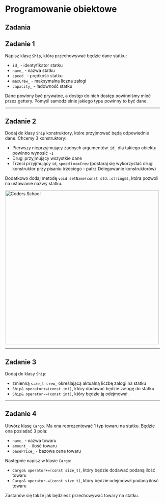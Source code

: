 <!-- .slide: data-background="#111111" -->

# Programowanie obiektowe

## Zadania

## Zadanie 1

Napisz klasę `Ship`, która przechowywać będzie dane statku:

* `id_` - identyfikator statku
* `name_` - nazwa statku
* `speed_` - prędkość statku
* `maxCrew_` - maksymalna liczna załogi
* `capacity_` - ładowność statku

Dane powinny być prywatne, a dostęp do nich dostęp powinniśmy mieć przez gettery.
Pomyśl samodzielnie jakiego typu powinny to być dane.

___

## Zadanie 2

Dodaj do klasy `Ship` konstruktory, które przyjmować będą odpowiednie dane. Chcemy 3 konstruktory:

* Pierwszy nieprzyjmujący żadnych argumentów. `id_` dla takiego obiektu powinno wynosić `-1`
* Drugi przyjmujący wszystkie dane
* Trzeci przyjmujący `id`, `speed` i `maxCrew` (postaraj się wykorzystać drugi konstruktor przy pisaniu trzeciego - patrz Delegowanie konstruktorów)

Dodatkowo dodaj metodę `void setName(const std::string&)`, która pozwoli na ustawianie nazwy statku.

<a href="https://coders.school">
    <img width="500" src="../coders_school_logo.png" alt="Coders School" class="plain">
</a>

___

## Zadanie 3

Dodaj do klasy `Ship`:

* zmienną `size_t crew_` określającą aktualną liczbę załogi na statku
* `Ship& operator+=(const int)`, który dodawać będzie załogę do statku
* `Ship& operator-=(const int)`, który będzie ją odejmował.

___

## Zadanie 4

Utwórz klasę `Cargo`. Ma ona reprezentować 1 typ towaru na statku. Będzie ona posiadać 3 pola:

* `name_` - nazwa towaru
* `amount_` - ilość towaru
* `basePrice_` - bazowa cena towaru

Następnie napisz w klasie `Cargo`:

* `Cargo& operator+=(const size_t)`, który będzie dodawać podaną ilość towaru
* `Cargo& operator-=(const size_t)`, który będzie odejmował podaną ilość towaru

Zastanów się także jak będziesz przechowywać towary na statku.


